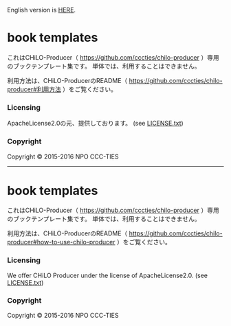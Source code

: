 English version is [HERE](#english).

# book templates

これはCHiLO-Producer（ https://github.com/cccties/chilo-producer ）専用のブックテンプレート集です。
単体では、利用することはできません。

利用方法は、CHiLO-ProducerのREADME（ https://github.com/cccties/chilo-producer#利用方法 ）をご覧ください。

### Licensing

ApacheLicense2.0の元、提供しております。 (see [LICENSE.txt](LICENSE.txt)) 

### Copyright

Copyright © 2015-2016 NPO CCC-TIES

***

# <a name="english"> book templates

これはCHiLO-Producer（ https://github.com/cccties/chilo-producer ）専用のブックテンプレート集です。
単体では、利用することはできません。

利用方法は、CHiLO-ProducerのREADME（ https://github.com/cccties/chilo-producer#how-to-use-chilo-producer ）をご覧ください。

### Licensing

We offer CHiLO Producer under the license of ApacheLicense2.0. (see [LICENSE.txt](LICENSE.txt)) 

### Copyright

Copyright © 2015-2016 NPO CCC-TIES
